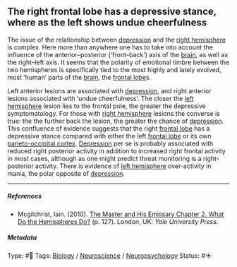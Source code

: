 ## The right frontal lobe has a depressive stance, where as the left shows undue cheerfulness

The issue of the relationship between [depression](Depression.md) and the [right hemisphere](Right%20hemisphere.md) is complex. Here more than anywhere one has to take into account the influence of the anterior–posterior (‘front–back’) axis of the [brain](Brain.md), as well as the right–left axis. It seems that the polarity of emotional timbre between the two hemispheres is specifically tied to the most highly and lately evolved, most ‘human’ parts of the [brain](Brain.md), the [frontal lobe](Frontal%20lobe.md)s. 

Left anterior lesions are associated with [depression](Depression.md), and right anterior lesions associated with ‘undue cheerfulness’. The closer the [left hemisphere](Left%20hemisphere.md) lesion lies to the frontal pole, the greater the depressive symptomatology. For those with [right hemisphere](Right%20hemisphere.md) lesions the converse is true: the the further back the lesion, the greater the chance of [depression](Depression.md). This confluence of evidence suggests that the right [frontal lobe](Frontal%20lobe.md) has a depressive stance compared with either the left [frontal lobe](Frontal%20lobe.md) or its own [parieto-occipital cortex](). [Depression](Depression.md) per se is probably associated with reduced right posterior activity in addition to increased right frontal activity in most cases, although as one might predict threat monitoring is a right-posterior activity. There is evidence of [left hemisphere](Left%20hemisphere.md) over-activity in mania, the polar opposite of [depression](Depression.md).

---

##### References

* Mcgilchrist, Iain. (2010). [The Master and His Emissary Chapter 2. What Do the Hemispheres Do?](The%20Master%20and%20His%20Emissary%20Chapter%202.%20What%20Do%20the%20Hemispheres%20Do%3F.md) (p. 127). London, UK: *Yale University Press.*

##### Metadata

Type: #🔴 
Tags: [Biology]() / [Neuroscience](Neuroscience.md) / [Neuropsychology](Neuropsychology.md) 
Status: #☀️ 
